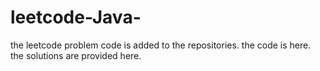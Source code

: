 # leetcode-Java-
the leetcode problem code is added to the repositories.
the code is here.
the solutions are provided here.

















































































